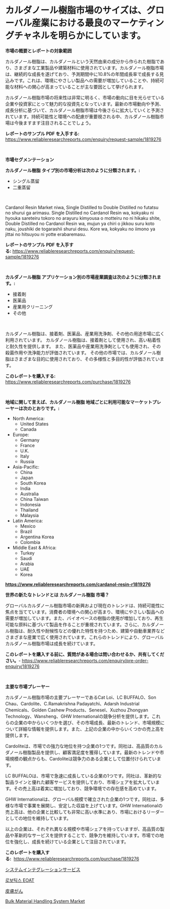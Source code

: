 <p><h1>カルダノール樹脂市場のサイズは、グローバル産業における最良のマーケティングチャネルを明らかにしています。</h1></p><p><strong>市場の概要とレポートの対象範囲</strong></p>
<p><p>カルダノール樹脂は、カルダノールという天然由来の成分から作られた樹脂であり、さまざまな工業製品や建築材料に使用されています。カルダノール樹脂市場は、継続的な成長を遂げており、予測期間中に10.8%の年間成長率で成長する見込みです。これは、環境にやさしい製品への需要が増加していることや、持続可能な材料への関心が高まっていることが主な要因として挙げられます。</p><p>カルダノール樹脂市場の将来性は非常に明るく、市場の動向に目を光らせている企業や投資家にとって魅力的な投資先となっています。最新の市場動向や予測、成長分析に基づいて、カルダノール樹脂市場は今後さらに拡大していくと予測されています。持続可能性と環境への配慮が重要視される中、カルダノール樹脂市場は今後ますます注目されることでしょう。</p></p>
<p><strong>レポートのサンプル PDF を入手する:</strong> <a href="https://www.reliableresearchreports.com/enquiry/request-sample/1819276">https://www.reliableresearchreports.com/enquiry/request-sample/1819276</a></p>
<p>&nbsp;</p>
<p><strong>市場セグメンテーション</strong></p>
<p><strong>カルダノール樹脂 タイプ別の市場分析は次のように分類されます。:</strong></p>
<p><ul><li>シングル蒸留</li><li>二重蒸留</li></ul></p>
<p>&nbsp;</p>
<p><p>Cardanol Resin Market niwa, Single Distilled to Double Distilled no futatsu no shurui ga arimasu. Single Distilled no Cardanol Resin wa, kokyaku ni hyouka sareteiru tokoro no arayuru kimyousa o motteiru no ni hikaku shite, Double Distilled no Cardanol Resin wa, mujun ya chiri o jikkou suru koto naku, joushiki de togarashii shurui desu. Kore wa, kokyaku no iimono ya jittai no hitsuyou ni yotte erabaremasu.</p></p>
<p><strong>レポートのサンプル PDF を入手する:</strong>&nbsp;<a href="https://www.reliableresearchreports.com/enquiry/request-sample/1819276">https://www.reliableresearchreports.com/enquiry/request-sample/1819276</a></p>
<p>&nbsp;</p>
<p><strong> カルダノール樹脂 アプリケーション別の市場産業調査は次のように分類されます。:</strong></p>
<p><ul><li>接着剤</li><li>医薬品</li><li>産業用クリーニング</li><li>その他</li></ul></p>
<p>&nbsp;</p>
<p><p>カルダノール樹脂は、接着剤、医薬品、産業用洗浄剤、その他の用途市場に広く利用されています。 カルダノール樹脂は、接着剤として使用され、高い粘着性と耐久性を提供します。 また、医薬品や産業用洗浄剤としても使用され、その殺菌作用や洗浄能力が評価されています。 その他の市場では、カルダノール樹脂はさまざまな目的に使用されており、その多様性と多目的性が評価されています。</p></p>
<p><strong>このレポートを購入する:</strong>&nbsp; <a href="https://www.reliableresearchreports.com/purchase/1819276">https://www.reliableresearchreports.com/purchase/1819276</a></p>
<p>&nbsp;</p>
<p><strong>地域に関して言えば、カルダノール樹脂 地域ごとに利用可能なマーケットプレーヤーは次のとおりです。:</strong></p>
<p><ul>
    <li>
        North America:
        <ul>
            <li>United States</li>
            <li>Canada</li>
        </ul>
    </li>
    <li>
        Europe:
        <ul>
            <li>Germany</li>
            <li>France</li>
            <li>U.K.</li>
            <li>Italy</li>
            <li>Russia</li>
        </ul>
    </li>
    <li>
        Asia-Pacific:
        <ul>
            <li>China</li>
            <li>Japan</li>
            <li>South Korea</li>
            <li>India</li>
            <li>Australia</li>
            <li>China Taiwan</li>
            <li>Indonesia</li>
            <li>Thailand</li>
            <li>Malaysia</li>
        </ul>
    </li>
    <li>
        Latin America:
        <ul>
            <li>Mexico</li>
            <li>Brazil</li>
            <li>Argentina Korea</li>
            <li>Colombia</li>
        </ul>
    </li>
    <li>
        Middle East & Africa:
        <ul>
            <li>Turkey</li>
            <li>Saudi</li>
            <li>Arabia</li>
            <li>UAE</li>
            <li>Korea</li>
        </ul>
    </li>
    </ul></p>
<p><strong><a href="https://www.reliableresearchreports.com/cardanol-resin-r1819276">https://www.reliableresearchreports.com/cardanol-resin-r1819276</a></strong>&nbsp;</p>
<p><strong>世界の新たなトレンドとは カルダノール樹脂 市場？</strong></p>
<p><p>グローバルカルダノール樹脂市場の新興および現在のトレンドは、持続可能性に焦点を当てています。消費者の環境への関心が高まり、環境にやさしい製品への需要が増加しています。また、バイオベースの樹脂の使用が増加しており、再生可能な原料に基づいて製品を作ることが重視されています。さらに、カルダノール樹脂は、耐久性や耐候性などの優れた特性を持つため、建築や自動車業界などさまざまな産業で広く使用されています。これらのトレンドにより、グローバルカルダノール樹脂市場は成長を続けています。</p></p>
<p><strong>このレポートを購入する前に、質問がある場合は問い合わせるか、共有してください。</strong>- <a href="https://www.reliableresearchreports.com/enquiry/pre-order-enquiry/1819276">https://www.reliableresearchreports.com/enquiry/pre-order-enquiry/1819276</a></p>
<p>&nbsp;</p>
<p><strong>主要な市場プレーヤー</strong></p>
<p><p>カルダノール樹脂市場の主要プレーヤーであるCat Loi、LC BUFFALO、Son Chau、Cardolite、C.Ramakrishna Padayatchi、Adarsh Industrial Chemicals、Golden Cashew Products、Senesel、Xuzhou Zhongyan Technology、Wansheng、GHW Internationalの競争分析を提供します。これらの企業の中からいくつかを選び、その市場成長、最新のトレンド、市場規模について詳細な情報を提供します。また、上記の企業の中からいくつかの売上高を提供します。</p><p>Cardoliteは、市場での強力な地位を持つ企業の1つです。同社は、高品質のカルダノール樹脂製品を提供し、顧客満足度を獲得しています。最新のトレンドや市場規模の観点からも、Cardoliteは競争力のある企業として位置付けられています。</p><p>LC BUFFALOは、市場で急速に成長している企業の1つです。同社は、革新的な製品ラインと優れた顧客サービスを提供しており、市場シェアを拡大しています。その売上高は着実に増加しており、競争環境での存在感を高めています。</p><p>GHW Internationalは、グローバル規模で確立された企業の1つです。同社は、多様な市場で事業を展開し、安定した収益を上げています。GHW Internationalの売上高は、他の企業と比較しても非常に高い水準にあり、市場におけるリーダーとしての地位を維持しています。</p><p>以上の企業は、それぞれ異なる規模や市場シェアを持っていますが、高品質の製品や革新的なサービスを提供することで、競争力を維持しています。市場での地位を強化し、成長を続けている企業として注目されています。</p></p>
<p><strong>このレポートを購入する:</strong>&nbsp;&nbsp;<a href="https://www.reliableresearchreports.com/purchase/1819276">https://www.reliableresearchreports.com/purchase/1819276</a></p>
<p><p><a href="https://medium.com/@wadeavis5656202/%E3%82%B7%E3%82%B9%E3%83%86%E3%83%A0%E7%B5%B1%E5%90%88%E3%82%B5%E3%83%BC%E3%83%93%E3%82%B9%E5%B8%82%E5%A0%B4-%E3%82%BF%E3%82%A4%E3%83%97-%E5%BF%9C%E7%94%A8-%E5%9C%B0%E7%90%86%E3%81%AB%E3%82%88%E3%82%8B%E5%8C%85%E6%8B%AC%E7%9A%84%E3%81%AA%E8%A9%95%E4%BE%A1-5622e1cf6fba">システムインテグレーションサービス</a></p><p><a href="https://medium.com/@pyscho67867/%EB%A1%9C%EB%B4%87-%EA%B8%B0%EC%88%A0-%EC%A7%80%EC%9B%90-%EC%9E%A5%EB%B9%84-eoat-%EC%8B%9C%EC%9E%A5-%EB%B6%84%EC%84%9D-%EA%B8%80%EB%A1%9C%EB%B2%8C-%EC%82%B0%EC%97%85-%EC%A0%84%EB%A7%9D-%EB%B0%8F-%EC%98%88%EC%B8%A1-2024%EB%85%84%EB%B6%80%ED%84%B0-2031%EB%85%84%EA%B9%8C%EC%A7%80-23800c21acc4">로보틱스 EOAT</a></p><p><a href="https://medium.com/@chelsealowe1964/%E7%9A%AE%E8%86%9A%E3%82%AC%E3%83%B3%E5%B8%82%E5%A0%B4-%E5%B8%82%E5%A0%B4%E3%82%B7%E3%82%A7%E3%82%A2-%E5%B8%82%E5%A0%B4%E3%83%88%E3%83%AC%E3%83%B3%E3%83%89-%E5%B0%86%E6%9D%A5%E3%81%AE%E6%88%90%E9%95%B7%E3%82%92%E6%8E%A2%E3%82%8B-9032f8f48cb8">皮膚がん</a></p><p><a href="https://github.com/AKSHATREPORTPRIME/Market-Research-Report-List-4/blob/main/bulk-material-handling-system-market.md">Bulk Material Handling System Market</a></p></p>